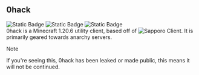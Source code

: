 ## 0hack
![Static Badge](https://img.shields.io/badge/minecraft%20-fabric_1.20.6-green) ![Static Badge](https://img.shields.io/badge/made%20with%20-autism-blue) ![Static Badge](https://img.shields.io/badge/java%20-jdk_21-orange) \
0hack is a Minecraft 1.20.6  utility client, based off of ![Sapporo Client](https://github.com/notrogr4d/Sapporo/tree/master). It is primarily geared towards anarchy servers.
> [!NOTE]  
> If you're seeing this, 0hack has been leaked or made public, this means it will not be continued.